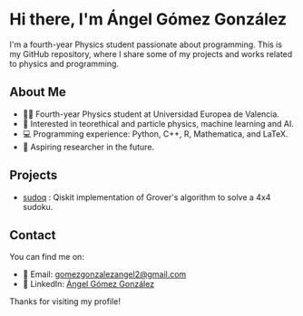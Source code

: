 # Hi there, I'm Ángel Gómez González

I'm a fourth-year Physics student passionate about programming. This is my GitHub repository, where I share some of my projects and works related to physics and programming.

## About Me

- 👨‍🎓 Fourth-year Physics student at Universidad Europea de Valencia.
- 🌱 Interested in teorethical and particle physics, machine learning and AI.
- 💻 Programming experience: Python, C++, R, Mathematica, and LaTeX.
- 🚀 Aspiring researcher in the future.

## Projects

- [sudoq](https://github.com/Anhel02/SudoQ)   : Qiskit implementation of Grover's algorithm to solve a 4x4 sudoku.

## Contact

You can find me on:

- 📧 Email: gomezgonzalezangel2@gmail.com
- 💼 LinkedIn: [Ángel Gómez González](https://www.linkedin.com/in/%C3%A1ngel-g%C3%B3mez-gonz%C3%A1lez/)

Thanks for visiting my profile!

